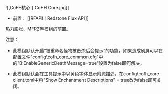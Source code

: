 ![[CoFH核心丨CoFH Core.jpg]]
- 前置：
 [[RFAPI丨Redstone Flux API]]

热力膨胀、MFR2等模组的前置。  

  

注意：

- 此模组默认开启“被重命名怪物被击杀后会提示”的功能，如果造成刷屏可以在配置文件"config\cofh_core_common.cfg"中的"B:EnableGenericDeathMessage=true"设置为false即可解决。
    
- 此模组默认会在工具提示中以黄色字体显示附魔描述，在config\cofh_core-client.toml中将"Show Enchantment Descriptions" = true改为false即可关闭。